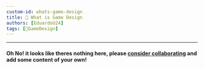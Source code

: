 ```yaml
---
custom-id: whats-game-design
title: 🌱 What is Game Design
authors: [EduardoU24]
tags: [🎲GameDesign]
---
```



--- 

#### Oh No! it looks like theres nothing here, please [consider collaborating](/community/how-to-collaborate/) and add some content of your own!